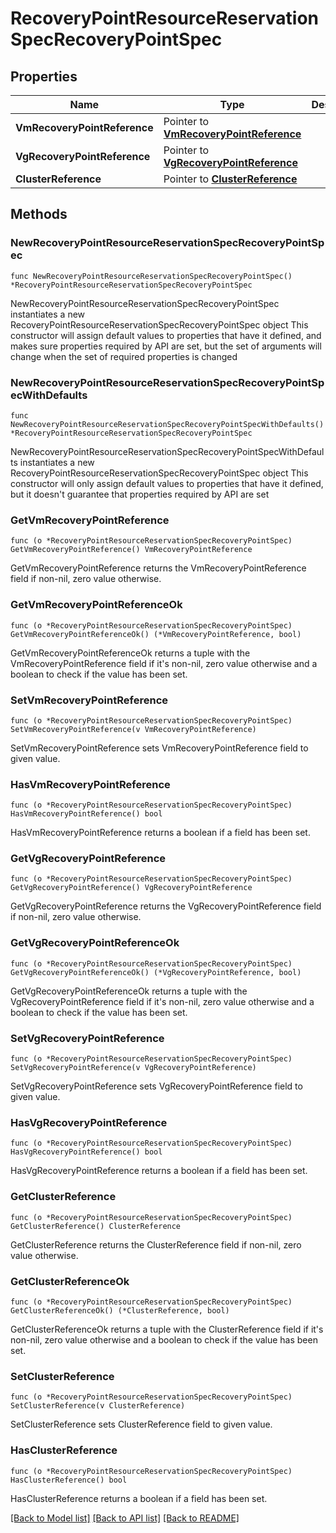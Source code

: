 # RecoveryPointResourceReservationSpecRecoveryPointSpec

## Properties

Name | Type | Description | Notes
------------ | ------------- | ------------- | -------------
**VmRecoveryPointReference** | Pointer to [**VmRecoveryPointReference**](VmRecoveryPointReference.md) |  | [optional] 
**VgRecoveryPointReference** | Pointer to [**VgRecoveryPointReference**](VgRecoveryPointReference.md) |  | [optional] 
**ClusterReference** | Pointer to [**ClusterReference**](ClusterReference.md) |  | [optional] 

## Methods

### NewRecoveryPointResourceReservationSpecRecoveryPointSpec

`func NewRecoveryPointResourceReservationSpecRecoveryPointSpec() *RecoveryPointResourceReservationSpecRecoveryPointSpec`

NewRecoveryPointResourceReservationSpecRecoveryPointSpec instantiates a new RecoveryPointResourceReservationSpecRecoveryPointSpec object
This constructor will assign default values to properties that have it defined,
and makes sure properties required by API are set, but the set of arguments
will change when the set of required properties is changed

### NewRecoveryPointResourceReservationSpecRecoveryPointSpecWithDefaults

`func NewRecoveryPointResourceReservationSpecRecoveryPointSpecWithDefaults() *RecoveryPointResourceReservationSpecRecoveryPointSpec`

NewRecoveryPointResourceReservationSpecRecoveryPointSpecWithDefaults instantiates a new RecoveryPointResourceReservationSpecRecoveryPointSpec object
This constructor will only assign default values to properties that have it defined,
but it doesn't guarantee that properties required by API are set

### GetVmRecoveryPointReference

`func (o *RecoveryPointResourceReservationSpecRecoveryPointSpec) GetVmRecoveryPointReference() VmRecoveryPointReference`

GetVmRecoveryPointReference returns the VmRecoveryPointReference field if non-nil, zero value otherwise.

### GetVmRecoveryPointReferenceOk

`func (o *RecoveryPointResourceReservationSpecRecoveryPointSpec) GetVmRecoveryPointReferenceOk() (*VmRecoveryPointReference, bool)`

GetVmRecoveryPointReferenceOk returns a tuple with the VmRecoveryPointReference field if it's non-nil, zero value otherwise
and a boolean to check if the value has been set.

### SetVmRecoveryPointReference

`func (o *RecoveryPointResourceReservationSpecRecoveryPointSpec) SetVmRecoveryPointReference(v VmRecoveryPointReference)`

SetVmRecoveryPointReference sets VmRecoveryPointReference field to given value.

### HasVmRecoveryPointReference

`func (o *RecoveryPointResourceReservationSpecRecoveryPointSpec) HasVmRecoveryPointReference() bool`

HasVmRecoveryPointReference returns a boolean if a field has been set.

### GetVgRecoveryPointReference

`func (o *RecoveryPointResourceReservationSpecRecoveryPointSpec) GetVgRecoveryPointReference() VgRecoveryPointReference`

GetVgRecoveryPointReference returns the VgRecoveryPointReference field if non-nil, zero value otherwise.

### GetVgRecoveryPointReferenceOk

`func (o *RecoveryPointResourceReservationSpecRecoveryPointSpec) GetVgRecoveryPointReferenceOk() (*VgRecoveryPointReference, bool)`

GetVgRecoveryPointReferenceOk returns a tuple with the VgRecoveryPointReference field if it's non-nil, zero value otherwise
and a boolean to check if the value has been set.

### SetVgRecoveryPointReference

`func (o *RecoveryPointResourceReservationSpecRecoveryPointSpec) SetVgRecoveryPointReference(v VgRecoveryPointReference)`

SetVgRecoveryPointReference sets VgRecoveryPointReference field to given value.

### HasVgRecoveryPointReference

`func (o *RecoveryPointResourceReservationSpecRecoveryPointSpec) HasVgRecoveryPointReference() bool`

HasVgRecoveryPointReference returns a boolean if a field has been set.

### GetClusterReference

`func (o *RecoveryPointResourceReservationSpecRecoveryPointSpec) GetClusterReference() ClusterReference`

GetClusterReference returns the ClusterReference field if non-nil, zero value otherwise.

### GetClusterReferenceOk

`func (o *RecoveryPointResourceReservationSpecRecoveryPointSpec) GetClusterReferenceOk() (*ClusterReference, bool)`

GetClusterReferenceOk returns a tuple with the ClusterReference field if it's non-nil, zero value otherwise
and a boolean to check if the value has been set.

### SetClusterReference

`func (o *RecoveryPointResourceReservationSpecRecoveryPointSpec) SetClusterReference(v ClusterReference)`

SetClusterReference sets ClusterReference field to given value.

### HasClusterReference

`func (o *RecoveryPointResourceReservationSpecRecoveryPointSpec) HasClusterReference() bool`

HasClusterReference returns a boolean if a field has been set.


[[Back to Model list]](../README.md#documentation-for-models) [[Back to API list]](../README.md#documentation-for-api-endpoints) [[Back to README]](../README.md)


